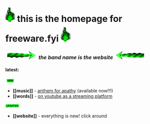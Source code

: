 # ![green_flame](media/green_flame.gif) this is the homepage for freeware.fyi ![green_flame](media/green_flame.gif)

### ![Rgreen](media/Rgreen.gif)        *the band name is the website*        ![Lgreen](media/Lgreen.gif)

#### **latest**: 

![new](media/newgreen1.gif)<br>
- **[[music]]** - [anthem for apathy](site/music.html) (available now!!!)<br>
- **[[words]]** - [on youtube as a streaming platform](site/words_youtube.html)

![updated](media/Updatedgreen.gif)<br>
- **[[website]]** - everything is new! click around

